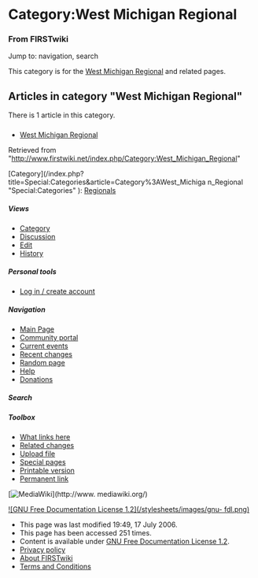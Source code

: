 # Category:West Michigan Regional

### From FIRSTwiki

Jump to: navigation, search

This category is for the [West Michigan
Regional](/index.php/West_Michigan_Regional "West Michigan Regional" ) and
related pages.

  

## Articles in category "West Michigan Regional"

There is 1 article in this category.

###

  * [West Michigan Regional](/index.php/West_Michigan_Regional "West Michigan Regional" )

Retrieved from
"<http://www.firstwiki.net/index.php/Category:West_Michigan_Regional>"

[Category](/index.php?title=Special:Categories&article=Category%3AWest_Michiga
n_Regional "Special:Categories" ): [Regionals](/index.php/Category:Regionals
"Category:Regionals" )

##### Views

  * [Category](/index.php/Category:West_Michigan_Regional)
  * [Discussion](/index.php?title=Category_talk:West_Michigan_Regional&action=edit)
  * [Edit](/index.php?title=Category:West_Michigan_Regional&action=edit)
  * [History](/index.php?title=Category:West_Michigan_Regional&action=history)

##### Personal tools

  * [Log in / create account](/index.php?title=Special:Userlogin&returnto=Category:West_Michigan_Regional)

[](/index.php/Main_Page "Main Page" )

##### Navigation

  * [Main Page](/index.php/Main_Page)
  * [Community portal](/index.php/FIRSTwiki:Community_portal)
  * [Current events](/index.php/Current_events)
  * [Recent changes](/index.php/Special:Recentchanges)
  * [Random page](/index.php/Special:Random)
  * [Help](/index.php/Help:Contents)
  * [Donations](/index.php/FIRSTwiki:Site_support)

##### Search



##### Toolbox

  * [What links here](/index.php/Special:Whatlinkshere/Category:West_Michigan_Regional)
  * [Related changes](/index.php/Special:Recentchangeslinked/Category:West_Michigan_Regional)
  * [Upload file](/index.php/Special:Upload)
  * [Special pages](/index.php/Special:Specialpages)
  * [Printable version](/index.php?title=Category:West_Michigan_Regional&printable=yes)
  * [Permanent link](/index.php?title=Category:West_Michigan_Regional&oldid=49018)

[![MediaWiki](/skins/common/images/poweredby_mediawiki_88x31.png)](http://www.
mediawiki.org/)

[![GNU Free Documentation License 1.2](/stylesheets/images/gnu-
fdl.png)](http://www.gnu.org/copyleft/fdl.html)

  * This page was last modified 19:49, 17 July 2006.
  * This page has been accessed 251 times.
  * Content is available under [GNU Free Documentation License 1.2](http://www.gnu.org/copyleft/fdl.html "http://www.gnu.org/copyleft/fdl.html" ).
  * [Privacy policy](/index.php/FIRSTwiki:Privacy_policy "FIRSTwiki:Privacy policy" )
  * [About FIRSTwiki](/index.php/FIRSTwiki:About "FIRSTwiki:About" )
  * [Terms and Conditions](/index.php/FIRSTwiki:Terms_and_conditions "FIRSTwiki:Terms and conditions" )

